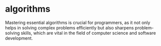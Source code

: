 # algorithms
Mastering essential algorithms is crucial for programmers, as it not only helps in solving complex problems efficiently but also sharpens problem-solving skills, which are vital in the field of computer science and software development.
